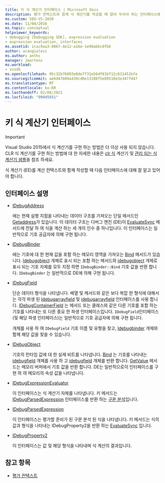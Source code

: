 ```yaml
---
title: 키 식 계산기 인터페이스 | Microsoft Docs
description: 평가 컨텍스트와 함께 식 계산기를 작성할 때 알아 두어야 하는 인터페이스에 대해 알아봅니다.
ms.custom: SEO-VS-2020
ms.date: 11/04/2016
ms.topic: conceptual
helpviewer_keywords:
- debugging [Debugging SDK], expression evaluation
- expression evaluation, interfaces
ms.assetid: 1cac9aa3-0867-4e12-a16e-1e90abbc0fb6
author: acangialosi
ms.author: anthc
manager: jmartens
ms.workload:
- vssdk
ms.openlocfilehash: 95c32b76893e0de7f31e56df81bf12c831452bfe
ms.sourcegitcommit: ae6d47b09a439cd0e13180f5e89510e3e347fd47
ms.translationtype: MT
ms.contentlocale: ko-KR
ms.lasthandoff: 02/08/2021
ms.locfileid: "99945931"
---
```

# <a name="key-expression-evaluator-interfaces"></a>키 식 계산기 인터페이스
> [!IMPORTANT]
> Visual Studio 2015에서 식 계산기를 구현 하는 방법은 더 이상 사용 되지 않습니다. CLR 식 계산기를 구현 하는 방법에 대 한 자세한 내용은 [clr 식](https://github.com/Microsoft/ConcordExtensibilitySamples/wiki/CLR-Expression-Evaluators) 계산기 및 [관리 되는 식 계산기 샘플](https://github.com/Microsoft/ConcordExtensibilitySamples/wiki/Managed-Expression-Evaluator-Sample)을 참조 하세요.

 식 계산기 (EE)를 계산 컨텍스트와 함께 작성할 때 다음 인터페이스에 대해 잘 알고 있어야 합니다.

## <a name="interface-descriptions"></a>인터페이스 설명

- [IDebugAddress](../../extensibility/debugger/reference/idebugaddress.md)

     에는 현재 실행 지점을 나타내는 데이터 구조를 가져오는 단일 메서드인 [Getaddress](../../extensibility/debugger/reference/idebugaddress-getaddress.md)가 있습니다. 이 데이터 구조는 디버그 엔진 (DE)이 [EvaluateSync](../../extensibility/debugger/reference/idebugparsedexpression-evaluatesync.md) 메서드에 전달 하 여 식을 계산 하는 세 개의 인수 중 하나입니다. 이 인터페이스는 일반적으로 기호 공급자에 의해 구현 됩니다.

- [IDebugBinder](../../extensibility/debugger/reference/idebugbinder.md)

     에는 기호에 대 한 현재 값을 포함 하는 메모리 영역을 가져오는 [Bind](../../extensibility/debugger/reference/idebugbinder-bind.md) 메서드가 있습니다. [Idebugobject](../../extensibility/debugger/reference/idebugobject.md) 개체로 표시 되는 포함 하는 메서드와 [idebugobject](../../extensibility/debugger/reference/idebugfield.md) 개체로 표시 되는 기호 자체를 모두 지정 하면 `IDebugBinder::Bind` 기호 값을 반환 합니다. `IDebugBinder` 는 일반적으로 DE에 의해 구현 됩니다.

- [IDebugField](../../extensibility/debugger/reference/idebugfield.md)

     단순 데이터 형식을 나타냅니다. 배열 및 메서드와 같은 보다 복잡 한 형식에 대해서는 각각 파생 된 [Idebugarrayfield](../../extensibility/debugger/reference/idebugarrayfield.md) 및 [idebugarrayfield](../../extensibility/debugger/reference/idebugmethodfield.md) 인터페이스를 사용 합니다. [IDebugContainerField](../../extensibility/debugger/reference/idebugcontainerfield.md) 는 메서드 또는 클래스와 같은 다른 기호를 포함 하는 기호를 나타내는 또 다른 중요 한 파생 인터페이스입니다. `IDebugField`인터페이스 (및 해당 파생 인터페이스)는 일반적으로 기호 공급자에 의해 구현 됩니다.

     개체를 사용 하 여 `IDebugField` 기호 이름 및 유형을 찾고, [Idebugbinder](../../extensibility/debugger/reference/idebugbinder.md) 개체와 함께 해당 값을 찾을 수 있습니다.

- [IDebugObject](../../extensibility/debugger/reference/idebugobject.md)

     기호의 런타임 값에 대 한 실제 비트를 나타냅니다. [Bind](../../extensibility/debugger/reference/idebugbinder-bind.md) 는 기호를 나타내는 [idebugfield](../../extensibility/debugger/reference/idebugfield.md) 개체를 사용 하 고 [idebugfield](../../extensibility/debugger/reference/idebugobject.md) 개체를 반환 합니다. [GetValue](../../extensibility/debugger/reference/idebugobject-getvalue.md) 메서드는 메모리 버퍼에서 기호 값을 반환 합니다. DE는 일반적으로이 인터페이스를 구현 하 여 메모리의 속성 값을 나타냅니다.

- [IDebugExpressionEvaluator](../../extensibility/debugger/reference/idebugexpressionevaluator.md)

     이 인터페이스는 식 계산기 자체를 나타냅니다. 키 메서드는 [IDebugParsedExpression](../../extensibility/debugger/reference/idebugparsedexpression.md) 인터페이스를 반환 하는 [구문 분석](../../extensibility/debugger/reference/idebugexpressionevaluator-parse.md)입니다.

- [IDebugParsedExpression](../../extensibility/debugger/reference/idebugparsedexpression.md)

     이 인터페이스는 평가할 준비가 된 구문 분석 된 식을 나타냅니다. 키 메서드는 식의 값과 형식을 나타내는 IDebugProperty2을 반환 하는 [EvaluateSync](../../extensibility/debugger/reference/idebugparsedexpression-evaluatesync.md) 입니다.

- [IDebugProperty2](../../extensibility/debugger/reference/idebugproperty2.md)

     이 인터페이스는 값 및 해당 형식을 나타내며 식 계산의 결과입니다.

## <a name="see-also"></a>참고 항목
- [평가 컨텍스트](../../extensibility/debugger/evaluation-context.md)
